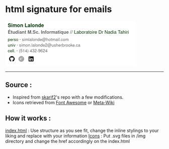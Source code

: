 # html signature for emails
![signature example](./sig_example.png)

---
## Source :
- Inspired from [skarif2](https://github.com/skarif2/gmail-signature)'s repo with a few modifications.
- Icons retrieved from [Font Awesome](https://github.com/FortAwesome/Font-Awesome) or [Meta-Wiki](https://meta.wikimedia.org/wiki/Main_Page)

## How it works :
<u>index.html</u> : Use structure as you see fit, change the inline stylings to your liking and replace with your information
<u>Icons</u> : Put .svg files in /img directory and change the href accordingly on the index.html

